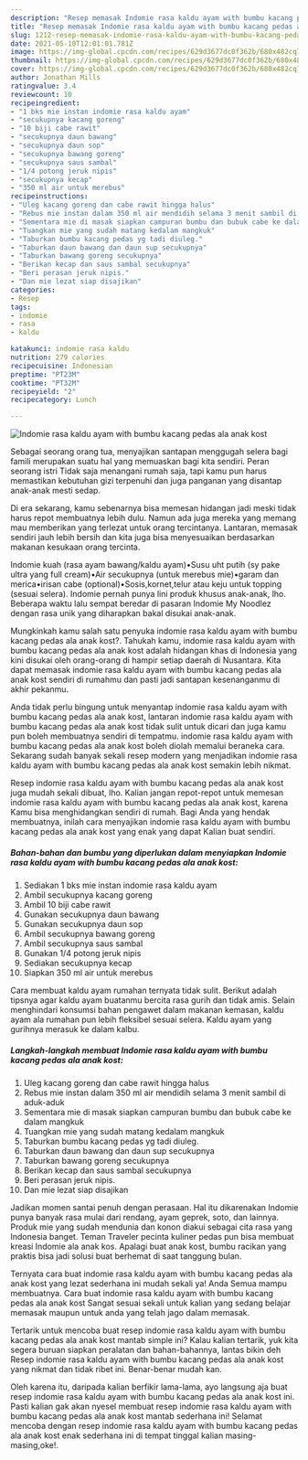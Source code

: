 ```yaml
---
description: "Resep memasak Indomie rasa kaldu ayam with bumbu kacang pedas ala anak kost yang nikmat dan Mudah Dibuat"
title: "Resep memasak Indomie rasa kaldu ayam with bumbu kacang pedas ala anak kost yang nikmat dan Mudah Dibuat"
slug: 1212-resep-memasak-indomie-rasa-kaldu-ayam-with-bumbu-kacang-pedas-ala-anak-kost-yang-nikmat-dan-mudah-dibuat
date: 2021-05-10T12:01:01.781Z
image: https://img-global.cpcdn.com/recipes/629d3677dc0f362b/680x482cq70/indomie-rasa-kaldu-ayam-with-bumbu-kacang-pedas-ala-anak-kost-foto-resep-utama.jpg
thumbnail: https://img-global.cpcdn.com/recipes/629d3677dc0f362b/680x482cq70/indomie-rasa-kaldu-ayam-with-bumbu-kacang-pedas-ala-anak-kost-foto-resep-utama.jpg
cover: https://img-global.cpcdn.com/recipes/629d3677dc0f362b/680x482cq70/indomie-rasa-kaldu-ayam-with-bumbu-kacang-pedas-ala-anak-kost-foto-resep-utama.jpg
author: Jonathan Mills
ratingvalue: 3.4
reviewcount: 10
recipeingredient:
- "1 bks mie instan indomie rasa kaldu ayam"
- "secukupnya kacang goreng"
- "10 biji cabe rawit"
- "secukupnya daun bawang"
- "secukupnya daun sop"
- "secukupnya bawang goreng"
- "secukupnya saus sambal"
- "1/4 potong jeruk nipis"
- "secukupnya kecap"
- "350 ml air untuk merebus"
recipeinstructions:
- "Uleg kacang goreng dan cabe rawit hingga halus"
- "Rebus mie instan dalam 350 ml air mendidih selama 3 menit sambil di aduk-aduk"
- "Sementara mie di masak siapkan campuran bumbu dan bubuk cabe ke dalam mangkuk"
- "Tuangkan mie yang sudah matang kedalam mangkuk"
- "Taburkan bumbu kacang pedas yg tadi diuleg."
- "Taburkan daun bawang dan daun sup secukupnya"
- "Taburkan bawang goreng secukupnya"
- "Berikan kecap dan saus sambal secukupnya"
- "Beri perasan jeruk nipis."
- "Dan mie lezat siap disajikan"
categories:
- Resep
tags:
- indomie
- rasa
- kaldu

katakunci: indomie rasa kaldu 
nutrition: 279 calories
recipecuisine: Indonesian
preptime: "PT23M"
cooktime: "PT32M"
recipeyield: "2"
recipecategory: Lunch

---
```



![Indomie rasa kaldu ayam with bumbu kacang pedas ala anak kost](https://img-global.cpcdn.com/recipes/629d3677dc0f362b/680x482cq70/indomie-rasa-kaldu-ayam-with-bumbu-kacang-pedas-ala-anak-kost-foto-resep-utama.jpg)

Sebagai seorang orang tua, menyajikan santapan menggugah selera bagi famili merupakan suatu hal yang memuaskan bagi kita sendiri. Peran seorang istri Tidak saja menangani rumah saja, tapi kamu pun harus memastikan kebutuhan gizi terpenuhi dan juga panganan yang disantap anak-anak mesti sedap.

Di era  sekarang, kamu sebenarnya bisa memesan hidangan jadi meski tidak harus repot membuatnya lebih dulu. Namun ada juga mereka yang memang mau memberikan yang terlezat untuk orang tercintanya. Lantaran, memasak sendiri jauh lebih bersih dan kita juga bisa menyesuaikan berdasarkan makanan kesukaan orang tercinta. 

Indomie kuah (rasa ayam bawang/kaldu ayam)•Susu uht putih (sy pake ultra yang full cream)•Air secukupnya (untuk merebus mie)•garam dan merica•irisan cabe (optional)•Sosis,kornet,telur atau keju untuk topping (sesuai selera). Indomie pernah punya lini produk khusus anak-anak, lho. Beberapa waktu lalu sempat beredar di pasaran Indomie My Noodlez dengan rasa unik yang diharapkan bakal disukai anak-anak.

Mungkinkah kamu salah satu penyuka indomie rasa kaldu ayam with bumbu kacang pedas ala anak kost?. Tahukah kamu, indomie rasa kaldu ayam with bumbu kacang pedas ala anak kost adalah hidangan khas di Indonesia yang kini disukai oleh orang-orang di hampir setiap daerah di Nusantara. Kita dapat memasak indomie rasa kaldu ayam with bumbu kacang pedas ala anak kost sendiri di rumahmu dan pasti jadi santapan kesenanganmu di akhir pekanmu.

Anda tidak perlu bingung untuk menyantap indomie rasa kaldu ayam with bumbu kacang pedas ala anak kost, lantaran indomie rasa kaldu ayam with bumbu kacang pedas ala anak kost tidak sulit untuk dicari dan juga kamu pun boleh membuatnya sendiri di tempatmu. indomie rasa kaldu ayam with bumbu kacang pedas ala anak kost boleh diolah memalui beraneka cara. Sekarang sudah banyak sekali resep modern yang menjadikan indomie rasa kaldu ayam with bumbu kacang pedas ala anak kost semakin lebih nikmat.

Resep indomie rasa kaldu ayam with bumbu kacang pedas ala anak kost juga mudah sekali dibuat, lho. Kalian jangan repot-repot untuk memesan indomie rasa kaldu ayam with bumbu kacang pedas ala anak kost, karena Kamu bisa menghidangkan sendiri di rumah. Bagi Anda yang hendak membuatnya, inilah cara menyajikan indomie rasa kaldu ayam with bumbu kacang pedas ala anak kost yang enak yang dapat Kalian buat sendiri.

<!--inarticleads1-->

##### Bahan-bahan dan bumbu yang diperlukan dalam menyiapkan Indomie rasa kaldu ayam with bumbu kacang pedas ala anak kost:

1. Sediakan 1 bks mie instan indomie rasa kaldu ayam
1. Ambil secukupnya kacang goreng
1. Ambil 10 biji cabe rawit
1. Gunakan secukupnya daun bawang
1. Gunakan secukupnya daun sop
1. Ambil secukupnya bawang goreng
1. Ambil secukupnya saus sambal
1. Gunakan 1/4 potong jeruk nipis
1. Sediakan secukupnya kecap
1. Siapkan 350 ml air untuk merebus


Cara membuat kaldu ayam rumahan ternyata tidak sulit. Berikut adalah tipsnya agar kaldu ayam buatanmu bercita rasa gurih dan tidak amis. Selain menghindari konsumsi bahan pengawet dalam makanan kemasan, kaldu ayam ala rumahan pun lebih fleksibel sesuai selera. Kaldu ayam yang gurihnya merasuk ke dalam kalbu. 

<!--inarticleads2-->

##### Langkah-langkah membuat Indomie rasa kaldu ayam with bumbu kacang pedas ala anak kost:

1. Uleg kacang goreng dan cabe rawit hingga halus
1. Rebus mie instan dalam 350 ml air mendidih selama 3 menit sambil di aduk-aduk
1. Sementara mie di masak siapkan campuran bumbu dan bubuk cabe ke dalam mangkuk
1. Tuangkan mie yang sudah matang kedalam mangkuk
1. Taburkan bumbu kacang pedas yg tadi diuleg.
1. Taburkan daun bawang dan daun sup secukupnya
1. Taburkan bawang goreng secukupnya
1. Berikan kecap dan saus sambal secukupnya
1. Beri perasan jeruk nipis.
1. Dan mie lezat siap disajikan


Jadikan momen santai penuh dengan perasaan. Hal itu dikarenakan Indomie punya banyak rasa mulai dari rendang, ayam geprek, soto, dan lainnya. Produk mie yang sudah mendunia dan konon diakui sebagai cita rasa yang Indonesia banget. Teman Traveler pecinta kuliner pedas pun bisa membuat kreasi Indomie ala anak kos. Apalagi buat anak kost, bumbu racikan yang praktis bisa jadi solusi buat berhemat di saat tanggung bulan. 

Ternyata cara buat indomie rasa kaldu ayam with bumbu kacang pedas ala anak kost yang lezat sederhana ini mudah sekali ya! Anda Semua mampu membuatnya. Cara buat indomie rasa kaldu ayam with bumbu kacang pedas ala anak kost Sangat sesuai sekali untuk kalian yang sedang belajar memasak maupun untuk anda yang telah jago dalam memasak.

Tertarik untuk mencoba buat resep indomie rasa kaldu ayam with bumbu kacang pedas ala anak kost mantab simple ini? Kalau kalian tertarik, yuk kita segera buruan siapkan peralatan dan bahan-bahannya, lantas bikin deh Resep indomie rasa kaldu ayam with bumbu kacang pedas ala anak kost yang nikmat dan tidak ribet ini. Benar-benar mudah kan. 

Oleh karena itu, daripada kalian berfikir lama-lama, ayo langsung aja buat resep indomie rasa kaldu ayam with bumbu kacang pedas ala anak kost ini. Pasti kalian gak akan nyesel membuat resep indomie rasa kaldu ayam with bumbu kacang pedas ala anak kost mantab sederhana ini! Selamat mencoba dengan resep indomie rasa kaldu ayam with bumbu kacang pedas ala anak kost enak sederhana ini di tempat tinggal kalian masing-masing,oke!.

